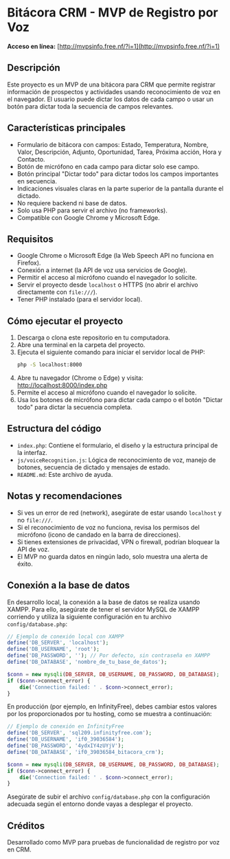 # Bitácora CRM - MVP de Registro por Voz

**Acceso en línea:** [http://mvpsinfo.free.nf/?i=1](http://mvpsinfo.free.nf/?i=1)

## Descripción
Este proyecto es un MVP de una bitácora para CRM que permite registrar información de prospectos y actividades usando reconocimiento de voz en el navegador. El usuario puede dictar los datos de cada campo o usar un botón para dictar toda la secuencia de campos relevantes.

## Características principales
- Formulario de bitácora con campos: Estado, Temperatura, Nombre, Valor, Descripción, Adjunto, Oportunidad, Tarea, Próxima acción, Hora y Contacto.
- Botón de micrófono en cada campo para dictar solo ese campo.
- Botón principal "Dictar todo" para dictar todos los campos importantes en secuencia.
- Indicaciones visuales claras en la parte superior de la pantalla durante el dictado.
- No requiere backend ni base de datos.
- Solo usa PHP para servir el archivo (no frameworks).
- Compatible con Google Chrome y Microsoft Edge.

## Requisitos
- Google Chrome o Microsoft Edge (la Web Speech API no funciona en Firefox).
- Conexión a internet (la API de voz usa servicios de Google).
- Permitir el acceso al micrófono cuando el navegador lo solicite.
- Servir el proyecto desde `localhost` o HTTPS (no abrir el archivo directamente con `file:///`).
- Tener PHP instalado (para el servidor local).

## Cómo ejecutar el proyecto
1. Descarga o clona este repositorio en tu computadora.
2. Abre una terminal en la carpeta del proyecto.
3. Ejecuta el siguiente comando para iniciar el servidor local de PHP:
   ```sh
   php -S localhost:8000
   ```
4. Abre tu navegador (Chrome o Edge) y visita:
   [http://localhost:8000/index.php](http://localhost:8000/index.php)
5. Permite el acceso al micrófono cuando el navegador lo solicite.
6. Usa los botones de micrófono para dictar cada campo o el botón "Dictar todo" para dictar la secuencia completa.

## Estructura del código
- `index.php`: Contiene el formulario, el diseño y la estructura principal de la interfaz.
- `js/voiceRecognition.js`: Lógica de reconocimiento de voz, manejo de botones, secuencia de dictado y mensajes de estado.
- `README.md`: Este archivo de ayuda.

## Notas y recomendaciones
- Si ves un error de red (network), asegúrate de estar usando `localhost` y no `file:///`.
- Si el reconocimiento de voz no funciona, revisa los permisos del micrófono (icono de candado en la barra de direcciones).
- Si tienes extensiones de privacidad, VPN o firewall, podrían bloquear la API de voz.
- El MVP no guarda datos en ningún lado, solo muestra una alerta de éxito.

## Conexión a la base de datos

En desarrollo local, la conexión a la base de datos se realiza usando XAMPP. Para ello, asegúrate de tener el servidor MySQL de XAMPP corriendo y utiliza la siguiente configuración en tu archivo `config/database.php`:

```php
// Ejemplo de conexión local con XAMPP
define('DB_SERVER', 'localhost');
define('DB_USERNAME', 'root');
define('DB_PASSWORD', ''); // Por defecto, sin contraseña en XAMPP
define('DB_DATABASE', 'nombre_de_tu_base_de_datos');

$conn = new mysqli(DB_SERVER, DB_USERNAME, DB_PASSWORD, DB_DATABASE);
if ($conn->connect_error) {
    die('Connection failed: ' . $conn->connect_error);
}
```

En producción (por ejemplo, en InfinityFree), debes cambiar estos valores por los proporcionados por tu hosting, como se muestra a continuación:

```php
// Ejemplo de conexión en InfinityFree
define('DB_SERVER', 'sql209.infinityfree.com');
define('DB_USERNAME', 'if0_39036584');
define('DB_PASSWORD', '4ydxIY4zUYjV');
define('DB_DATABASE', 'if0_39036584_bitacora_crm');

$conn = new mysqli(DB_SERVER, DB_USERNAME, DB_PASSWORD, DB_DATABASE);
if ($conn->connect_error) {
    die('Connection failed: ' . $conn->connect_error);
}
```

Asegúrate de subir el archivo `config/database.php` con la configuración adecuada según el entorno donde vayas a desplegar el proyecto.

## Créditos
Desarrollado como MVP para pruebas de funcionalidad de registro por voz en CRM.